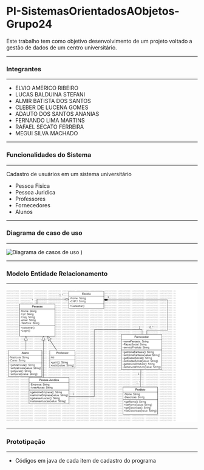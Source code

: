 # PI-SistemasOrientadosAObjetos-Grupo24
Este trabalho tem como objetivo desenvolvimento de
um projeto voltado a gestão de dados de um centro
universitário.
***
### Integrantes 
***
- ELVIO AMERICO RIBEIRO
- LUCAS BALDUINA STEFANI
- ALMIR BATISTA DOS SANTOS
- CLEBER DE LUCENA GOMES
- ADAUTO DOS SANTOS ANANIAS
- FERNANDO LIMA MARTINS
- RAFAEL SECATO FERREIRA
- MEGUI SILVA MACHADO
***
### Funcionalidades do Sistema 
***
Cadastro de usuários em um sistema universitário
   - Pessoa Fisica
   - Pessoa Juridica
   - Professores
   - Fornecedores
   - Alunos
***
### Diagrama de caso de uso 
***
![Diagrama de casos de uso](https://github.com/CleberLucena/PI-SistemasOrientadosAObjetos-Grupo24/assets/162381563/46b3ead4-8984-4021-a9ca-6a77b4115bc0)
)
***
### Modelo Entidade Relacionamento 
***
![Modelo entidade](https://github.com/CleberLucena/PI-SistemasOrientadosAObjetos-Grupo24/blob/main/Modelo%20de%20entidade%20e%20relacionamento.png)
***
### Prototipação 
***
- Códigos em java de cada item de cadastro do programa

